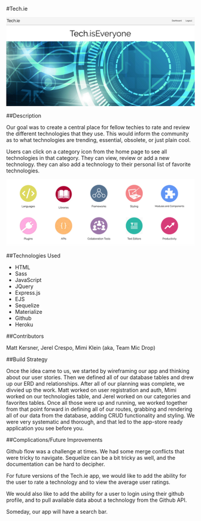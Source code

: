 #Tech.ie

![Tech.ie homepage](public/images/homepage.png)

##Description

Our goal was to create a central place for fellow techies to rate and review the different technologies that they use. This would inform the community as to what technologies are trending, essential, obsolete, or just plain cool.

Users can click on a category icon from the home page to see all technologies in that category. They can view, review or add a new technology. they can also add a technology to their personal list of favorite technologies. 

![Category icons](public/images/caticons.png)

##Technologies Used

- HTML
- Sass
- JavaScript
- JQuery
- Express.js
- EJS
- Sequelize
- Materialize
- Github
- Heroku

##Contributors

Matt Kersner, Jerel Crespo, Mimi Klein (aka, Team Mic Drop)

##Build Strategy

Once the idea came to us, we started by wireframing our app and thinking about our user stories. Then we defined all of our database tables and drew up our ERD and relationships. After all of our planning was complete, we divvied up the work. Matt worked on user registration and auth, Mimi worked on our technologies table, and Jerel worked on our categories and favorites tables. Once all those were up and running, we worked together from that point forward in defining all of our routes, grabbing and rendering all of our data from the database, adding CRUD functionality and styling. We were very systematic and thorough, and that led to the app-store ready application you see before you. 

##Complications/Future Improvements

Github flow was a challenge at times. We had some merge conflicts that were tricky to navigate. Sequelize can be a bit tricky as well, and the documentation can be hard to decipher. 

For future versions of the Tech.ie app, we would like to add the ability for the user to rate a technology and to view the average user ratings.

We would also like to add the ability for a user to login using their github profile, and to pull available data about a technology from the Github API.

Someday, our app will have a search bar. 
